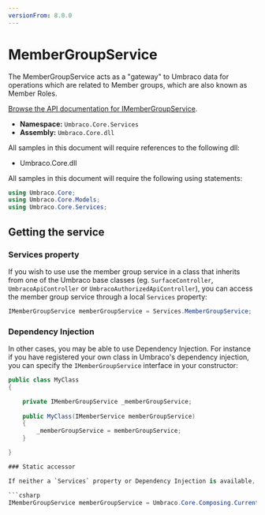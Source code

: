 ```yaml
---
versionFrom: 8.0.0
---
```


# MemberGroupService
The MemberGroupService acts as a "gateway" to Umbraco data for operations which are related to Member groups, which are also known as Member Roles.

[Browse the API documentation for IMemberGroupService](https://our.umbraco.com/apidocs/v8/csharp/api/Umbraco.Core.Services.IMemberGroupService.html).

 * **Namespace:** `Umbraco.Core.Services`
 * **Assembly:** `Umbraco.Core.dll`

All samples in this document will require references to the following dll:

* Umbraco.Core.dll

All samples in this document will require the following using statements:

```csharp
using Umbraco.Core;
using Umbraco.Core.Models;
using Umbraco.Core.Services;
```

## Getting the service

### Services property

If you wish to use use the member group service in a class that inherits from one of the Umbraco base classes (eg. `SurfaceController`, `UmbracoApiController` or `UmbracoAuthorizedApiController`), you can access the member group service through a local `Services` property:

```csharp
IMemberGroupService memberGroupService = Services.MemberGroupService;
```

### Dependency Injection

In other cases, you may be able to use Dependency Injection. For instance if you have registered your own class in Umbraco's dependency injection, you can specify the `IMemberGroupService` interface in your constructor:

```csharp
public class MyClass
{

    private IMemberGroupService _memberGroupService;
    
    public MyClass(IMemberService memberGroupService)
    {
        _memberGroupService = memberGroupService;
    }

}

### Static accessor

If neither a `Services` property or Dependency Injection is available, you can also reference the static `Current` class directly:

```csharp
IMemberGroupService memberGroupService = Umbraco.Core.Composing.Current.Services.MemberGroupService;
```
